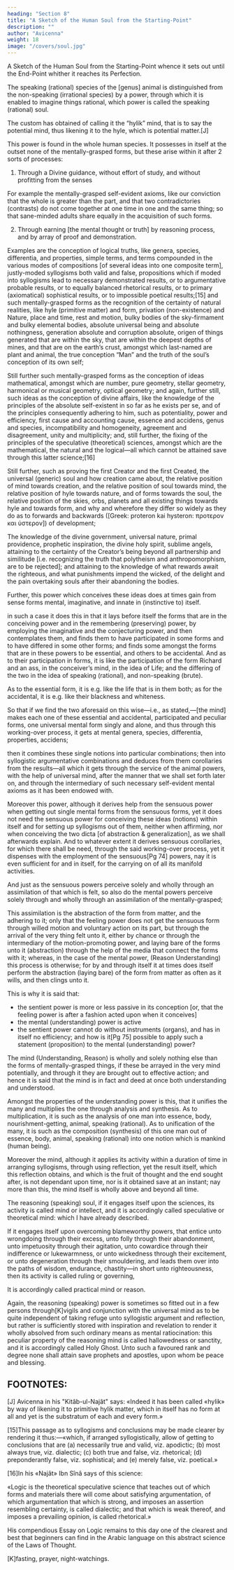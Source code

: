 ```yaml
---
heading: "Section 8"
title: "A Sketch of the Human Soul from the Starting-Point"
description: ""
author: "Avicenna"
weight: 18
image: "/covers/soul.jpg"
---
```



A Sketch of the Human Soul from the Starting-Point whence it sets out until the End-Point whither it reaches its Perfection.

The speaking (rational) species of the [genus] animal is distinguished from the non-speaking (irrational species) by a power, through which it is enabled to imagine things rational, which power is called the speaking (rational) soul. 

The custom has obtained of calling it the “hylik” mind, that is to say the potential mind, thus likening it to the hyle, which is potential matter.[J] 

This power is found in the whole human species. It possesses in itself at the outset none of the mentally-grasped forms, but these arise within it after 2 sorts of processes: 

1. Through a Divine guidance, without effort of study, and without profitting from the senses

For example the mentally-grasped self-evident axioms, like our conviction that the whole is greater than the part, and that two contradictories (contrasts) do not come together at one time in one and the same thing; so that sane-minded adults share equally in the acquisition of such forms.

2. Through earning [the mental thought or truth] by reasoning process, and by array of proof and demonstration.

Examples are the conception of logical truths, like genera, species, differentia, and properties, simple terms, and terms compounded in the various modes of compositions [of several ideas into one composite term], justly-moded syllogisms both valid and false, propositions which if moded into syllogisms lead to necessary demonstrated results, or to argumentative probable results, or to equally balanced rhetorical results, or to primary (axiomatical) sophistical results, or to impossible poetical results;[15] and such mentally-grasped forms as the recognition of the certainty of natural realities, like hyle (primitive matter) and form, privation (non-existence) and Nature, place and time, rest and motion, bulky bodies of the sky-firmament and bulky elemental bodies, absolute universal being and absolute nothingness, generation absolute and corruption absolute, origen of things generated that are within the sky, that are within the deepest depths of mines, and that are on the earth’s crust, amongst which last-named are plant and animal, the true conception “Man” and the truth of the soul’s conception of its own self; 

Still further such mentally-grasped forms as the conception of ideas mathematical, amongst which are number, pure geometry, stellar geometry, harmonical or musical geometry, optical geometry; and again, further still, such ideas as the conception of divine affairs, like the knowledge of the principles of the absolute self-existent in so far as he exists per se, and of the principles consequently adhering to him, such as potentiality, power and efficiency, first cause and accounting cause, essence and accidens, genus and species, incompatibility and homogeneity, agreement and disagreement, unity and multiplicity; and, still further, the fixing of the principles of the speculative (theoretical) sciences, amongst which are the mathematical, the natural and the logical—all which cannot be attained save through this latter science;[16]

Still further, such as proving the first Creator and the first Created, the universal (generic) soul and how creation came about, the relative position of mind towards creation, and the relative position of soul towards mind, the relative position of hyle towards nature, and of forms towards the soul, the relative position of the skies, orbs, planets and all existing things towards hyle and towards form, and why and wherefore they differ so widely as they do as to forwards and backwards ([Greek: proteron kai hysteron: προτερον και ὑστερον]) of development; 

The knowledge of the divine government, universal nature, primal providence, prophetic inspiration, the divine holy spirit, sublime angels, attaining to the certainty of the Creator’s being beyond all partnership and similitude [i.e. recognizing the truth that polytheism and anthropomorphism, are to be rejected]; and attaining to the knowledge of what rewards await the righteous, and what punishments impend the wicked, of the delight and the pain overtaking souls after their abandoning the bodies.

Further, this power which conceives these ideas does at times gain from sense forms mental, imaginative, and innate in (instinctive to) itself. 

in such a case it does this in that it lays before itself the forms that are in the conceiving power and in the remembering (preserving) power, by employing the imaginative and the conjecturing power, and then contemplates them, and finds them to have participated in some forms and to have differed in some other forms; and finds some amongst the forms that are in these powers to be essential, and others to be accidental. And as to their participation in forms, it is like the participation of the form Richard and an ass, in the conceiver’s mind, in the idea of Life; and the differing of the two in the idea of speaking (rational), and non-speaking (brute).

As to the essential form, it is e.g. like the life that is in them both; as for the accidental, it is e.g. like their blackness and whiteness. 

So that if we find the two aforesaid on this wise—i.e., as stated,—[the mind] makes each one of these essential and accidental, participated and peculiar forms, one universal mental form singly and alone, and thus through this working-over process, it gets at mental genera, species, differentia, properties, accidens; 

then it combines these single notions into particular combinations; then into syllogistic argumentative combinations and deduces from them corollaries from the results—all which it gets through the service of the animal powers, with the help of universal mind, after the manner that we shall set forth later on, and through the intermediary of such necessary self-evident mental axioms as it has been endowed with.

Moreover this power, although it derives help from the sensuous power when getting out single mental forms from the sensuous forms, yet it does not need the sensuous power for conceiving these ideas (notions) within itself and for setting up syllogisms out of them, neither when affirming, nor when conceiving the two dicta [of abstraction & generalization], as we shall afterwards explain. And to whatever extent it derives sensuous corollaries, for which there shall be need, through the said working-over process, yet it dispenses with the employment of the sensuous[Pg 74] powers, nay it is even sufficient for and in itself, for the carrying on of all its manifold activities. 

And just as the sensuous powers perceive solely and wholly through an assimilation of that which is felt, so also do the mental powers perceive solely through and wholly through an assimilation of the mentally-grasped; 

This assimilation is the abstraction of the form from matter, and the adhering to it; only that the feeling power does not get the sensuous form through willed motion and voluntary action on its part, but through the arrival of the very thing felt unto it, either by chance or through the intermediary of the motion-promoting power, and laying bare of the forms unto it (abstraction) through the help of the media that connect the forms with it; whereas, in the case of the mental power, (Reason Understanding) this process is otherwise; for by and through itself it at times does itself perform the abstraction (laying bare) of the form from matter as often as it wills, and then clings unto it. 

This is why it is said that:
- the sentient power is more or less passive in its conception [or, that the feeling power is after a fashion acted upon when it conceives]
- the mental (understanding) power is active
- the sentient power cannot do without instruments (organs), and has in itself no efficiency; and how is it[Pg 75] possible to apply such a statement (proposition) to the mental (understanding) power?

The mind (Understanding, Reason) is wholly and solely nothing else than the forms of mentally-grasped things, if these be arrayed in the very mind potentially, and through it they are brought out to effective action; and hence it is said that the mind is in fact and deed at once both understanding and understood. 

Amongst the properties of the understanding power is this, that it unifies the many and multiplies the one through analysis and synthesis. As to multiplication, it is such as the analysis of one man into essence, body, nourishment-getting, animal, speaking (rational). As to unification of the many, it is such as the composition (synthesis) of this one man out of essence, body, animal, speaking (rational) into one notion which is mankind (human being).

Moreover the mind, although it applies its activity within a duration of time in arranging syllogisms, through using reflection, yet the result itself, which this reflection obtains, and which is the fruit of thought and the end sought after, is not dependant upon time, nor is it obtained save at an instant; nay more than this, the mind itself is wholly above and beyond all time.

The reasoning (speaking) soul, if it engages itself upon the sciences, its activity is called mind or intellect, and it is accordingly called speculative or theoretical mind: which I have already described.

If it engages itself upon overcoming blameworthy powers, that entice unto wrongdoing through their excess, unto folly through their abandonment, unto impetuosity through their agitation, unto cowardice through their indifference or lukewarmness, or unto wickedness through their excitement, or unto degeneration through their smouldering, and leads them over into the paths of wisdom, endurance, chastity—in short unto righteousness, then its activity is called ruling or governing, 

It is accordingly called practical mind or reason. 

Again, the reasoning (speaking) power is sometimes so fitted out in a few persons through[K]vigils and conjunction with the universal mind as to be quite independent of taking refuge unto syllogistic argument and reflection, but rather is sufficiently stored with inspiration and revelation to render it wholly absolved from such ordinary means as mental ratiocination: this peculiar property of the reasoning mind is called hallowedness or sanctity, and it is accordingly called Holy Ghost. Unto such a favoured rank and degree none shall attain save prophets and apostles, upon whom be peace and blessing.


## FOOTNOTES:

[J] Avicenna in his "Kitâb-ul-Najât" says: «Indeed it has been called «hylik» by way of likening it to primitive hylik matter, which in itself has no form at all and yet is the substratum of each and every form.»

[15]This passage as to syllogisms and conclusions may be made clearer by rendering it thus:—«which, if arranged syllogistically, allow of getting to conclusions that are (a) necessarily true and valid, viz. apodictic; (b) most always true, viz. dialectic; (c) both true and false, viz. rhetorical; (d) preponderantly false, viz. sophistical; and (e) merely false, viz. poetical.»

[16]In his «Najât» Ibn Sînâ says of this science:

«Logic is the theoretical speculative science that teaches out of which forms and materials there will come about satisfying argumentation, of which argumentation that which is strong, and imposes an assertion resembling certainty, is called dialectic; and that which is weak thereof, and imposes a prevailing opinion, is called rhetorical.»

His compendious Essay on Logic remains to this day one of the clearest and best that beginners can find in the Arabic language on this abstract science of the Laws of Thought.

[K]fasting, prayer, night-watchings.
